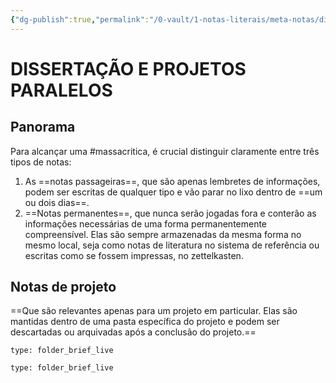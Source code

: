 ```yaml
---
{"dg-publish":true,"permalink":"/0-vault/1-notas-literais/meta-notas/dissertacao-e-projetos-paralelos/","tags":["massacritica"],"dgHomeLink":true,"dgShowLocalGraph":true,"dgShowFileTree":true,"dgEnableSearch":true}
---
```


# DISSERTAÇÃO E PROJETOS PARALELOS 

 ## Panorama
 Para alcançar uma #massacritica, é crucial distinguir claramente entre três tipos de notas: 
 1. As ==notas passageiras==, que são apenas lembretes de informações, podem ser escritas de qualquer tipo e vão parar no lixo dentro de ==um ou dois dias==. 
 2. ==Notas permanentes==, que nunca serão jogadas fora e conterão as informações necessárias de uma forma permanentemente compreensível. Elas são sempre armazenadas da mesma forma no mesmo local, seja como notas de literatura no sistema de referência ou escritas como se fossem impressas, no zettelkasten.
 
 ## Notas de projeto
==Que são relevantes apenas para um projeto em particular. Elas são mantidas dentro de uma pasta específica do projeto e podem ser descartadas ou arquivadas após a conclusão do projeto.==

```ccard
type: folder_brief_live
```
 

 
```ccard
type: folder_brief_live
```
 
